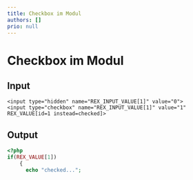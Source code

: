 ```yaml
---
title: Checkbox im Modul
authors: []
prio: null
---
```


# Checkbox im Modul

## Input

```markup
<input type="hidden" name="REX_INPUT_VALUE[1]" value="0">
<input type="checkbox" name="REX_INPUT_VALUE[1]" value="1" REX_VALUE[id=1 instead=checked]>
```

## Output

```php
<?php 
if(REX_VALUE[1])
    {
      echo "checked...";
```


